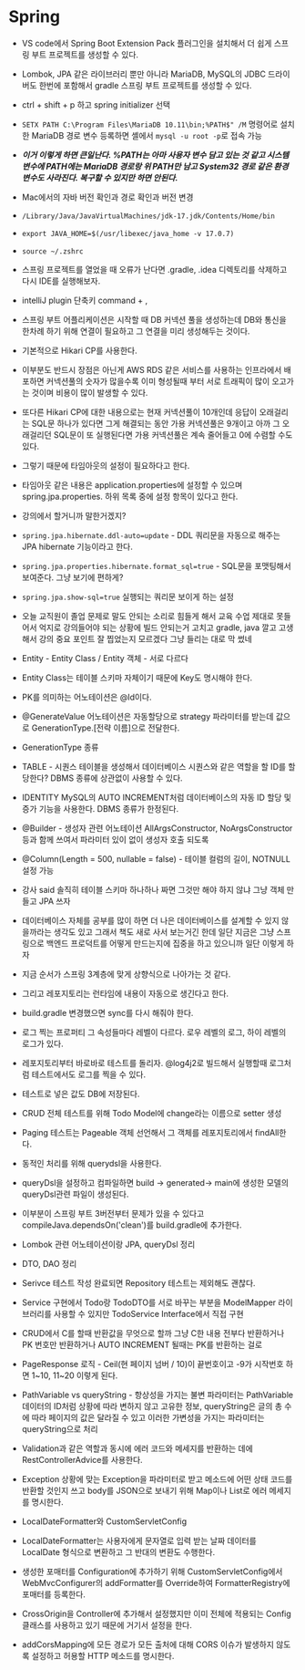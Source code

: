 # Spring

- VS code에서 Spring Boot Extension Pack 플러그인을 설치해서 더 쉽게 스프링 부트 프로젝트를 생성할 수 있다.

- Lombok, JPA 같은 라이브러리 뿐만 아니라 MariaDB, MySQL의 JDBC 드라이버도 한번에 포함해서 gradle 스프링 부트 프로젝트를 생성할 수 있다.

- ctrl + shift + p 하고 spring initializer 선택

- `SETX PATH C:\Program Files\MariaDB 10.11\bin;%PATH$" /M` 명령어로 설치한 MariaDB 경로 변수 등록하면 셸에서 `mysql -u root -p`로 접속 가능

- **_이거 이렇게 하면 큰일난다. %PATH는 아마 사용자 변수 담고 있는 것 같고 시스템 변수에 PATH에는 MariaDB 경로랑 위 PATH만 남고 System32 경로 같은 환경 변수도 사라진다. 복구할 수 있지만 하면 안된다._**

- Mac에서의 자바 버전 확인과 경로 확인과 버전 변경

- `/Library/Java/JavaVirtualMachines/jdk-17.jdk/Contents/Home/bin`

- `export JAVA_HOME=$(/usr/libexec/java_home -v 17.0.7)`

- `source ~/.zshrc`

- 스프링 프로젝트를 열었을 때 오류가 난다면 .gradle, .idea 디렉토리를 삭제하고 다시 IDE를 실행해보자.

- intelliJ plugin 단축키 command + ,

- 스프링 부트 어플리케이션은 시작할 때 DB 커넥션 풀을 생성하는데 DB와 통신을 한차례 하기 위해 연결이 필요하고 그 연결을 미리 생성해두는 것이다.

- 기본적으로 Hikari CP를 사용한다.

- 이부분도 반드시 장점은 아닌게 AWS RDS 같은 서비스를 사용하는 인프라에서 배포하면 커넥션풀의 숫자가 많을수록 이미 형성될때 부터 서로 트래픽이 많이 오고가는 것이며 비용이 많이 발생할 수 있다.

- 또다른 Hikari CP에 대한 내용으로는 현재 커넥션풀이 10개인데 응답이 오래걸리는 SQL문 하나가 있다면 그게 해결되는 동안 가용 커넥션풀은 9개이고 아까 그 오래걸리던 SQL문이 또 실행된다면 가용 커넥션풀은 계속 줄어들고 0에 수렴할 수도 있다.

- 그렇기 때문에 타임아웃의 설정이 필요하다고 한다.

- 타임아웃 같은 내용은 application.properties에 설정할 수 있으며 spring.jpa.properties. 하위 목록 중에 설정 항목이 있다고 한다.

- 강의에서 할거니까 말한거겠지?

- `spring.jpa.hibernate.ddl-auto=update` - DDL 쿼리문을 자동으로 해주는 JPA hibernate 기능이라고 한다.

- `spring.jpa.properties.hibernate.format_sql=true` - SQL문을 포맷팅해서 보여준다. 그냥 보기에 편하게?

- `spring.jpa.show-sql=true` 실행되는 쿼리문 보이게 하는 설정

- 오늘 교직원이 졸업 문제로 말도 안되는 소리로 힘들게 해서 교육 수업 제대로 못들어서 억지로 강의들어야 되는 상황에 빌드 안되는거 고치고 gradle, java 깔고 고생해서 강의 중요 포인트 잘 찝었는지 모르겠다 그냥 들리는 대로 막 썼네

- Entity - Entity Class / Entity 객체 - 서로 다르다

- Entity Class는 테이블 스키마 자체이기 때문에 Key도 명시해야 한다.

- PK를 의미하는 어노테이션은 @Id이다. 

- @GenerateValue 어노테이션은 자동할당으로 strategy 파라미터를 받는데 값으로 GenerationType.[전략 이름]으로 전달한다.

- GenerationType 종류

- TABLE - 시퀀스 테이블을 생성해서 데이터베이스 시퀀스와 같은 역할을 할 ID를 할당한다? DBMS 종류에 상관없이 사용할 수 있다.

- IDENTITY MySQL의 AUTO INCREMENT처럼 데이터베이스의 자동 ID 할당 및 증가 기능을 사용한다. DBMS 종류가 한정된다.

- @Builder - 생성자 관련 어노테이션 AllArgsConstructor, NoArgsConstructor 등과 함께 쓰여서 파라미터 있이 없이 생성자 호출 되도록 

-  @Column(Length = 500, nullable = false) - 테이블 컬럼의 길이, NOTNULL 설정 가능

- 강사 said 솔직히 테이블 스키마 하나하나 짜면 그것만 해야 하지 않냐 그냥 객체 만들고 JPA 쓰자

- 데이터베이스 자체를 공부를 많이 하면 더 나은 데이터베이스를 설계할 수 있지 않을까라는 생각도 있고 그래서 책도 새로 사서 보는거긴 한데 일단 지금은 그냥 스프링으로 백엔드 프로덕트를 어떻게 만드는지에 집중을 하고 있으니까 일단 이렇게 하자

- 지금 순서가 스프링 3계층에 맞게 상향식으로 나아가는 것 같다. 

- 그리고 레포지토리는 런타임에 내용이 자동으로 생긴다고 한다.

- build.gradle 변경했으면 sync를 다시 해줘야 한다.

- 로그 찍는 프로퍼티 그 속성들마다 레벨이 다르다. 로우 레벨의 로그, 하이 레벨의 로그가 있다.

- 레포지토리부터 바로바로 테스트를 돌리자. @log4j2로 빌드해서 실행할때 로그처럼 테스트에서도 로그를 찍을 수 있다.

- 테스트로 넣은 값도 DB에 저장된다.

- CRUD 전체 테스트를 위해 Todo Model에 change라는 이름으로 setter 생성

- Paging 테스트는 Pageable 객체 선언해서 그 객체를 레포지토리에서 findAll한다.

- 동적인 처리를 위해 querydsl을 사용한다.

- queryDsl을 설정하고 컴파일하면 build -> generated-> main에 생성한 모델의 queryDsl관련 파일이 생성된다.

- 이부분이 스프링 부트 3버전부터 문제가 있을 수 있다고 compileJava.dependsOn('clean')를 build.gradle에 추가한다.

- Lombok 관련 어노테이션이랑 JPA, queryDsl 정리

- DTO, DAO 정리

- Serivce 테스트 작성 완료되면 Repository 테스트는 제외해도 괜찮다.

- Service 구현에서 Todo랑 TodoDTO를 서로 바꾸는 부분을 ModelMapper 라이브러리를 사용할 수 있지만 TodoService Interface에서 직접 구현

- CRUD에서 C를 할때 반환값을 무엇으로 할까 그냥 C한 내용 전부다 반환하거나 PK 번호만 반환하거나 AUTO INCREMENT 될때는 PK를 반환하는 걸로

- PageResponse 로직 - Ceil(현 페이지 넘버 / 10)이 끝번호이고 -9가 시작번호 하면 1~10, 11~20 이렇게 된다.

- PathVariable vs queryString - 항상성을 가지는 불변 파라미터는 PathVariable 데이터의 ID처럼 상황에 따라 변하지 않고 고유한 정보, queryString은 글의 총 수에 따라 페이지의 값은 달라질 수 있고 이러한 가변성을 가지는 파라미터는 queryString으로 처리

- Validation과 같은 역할과 동시에 에러 코드와 메세지를 반환하는 데에 RestControllerAdvice를 사용한다.

- Exception 상황에 맞는 Exception을 파라미터로 받고 메소드에 어떤 상태 코드를 반환할 것인지 쓰고 body를 JSON으로 보내기 위해 Map이나 List로 에러 메세지를 명시한다.

- LocalDateFormatter와 CustomServletConfig

- LocalDateFormatter는 사용자에게 문자열로 입력 받는 날짜 데이터를 LocalDate 형식으로 변환하고 그 반대의 변환도 수행한다.

- 생성한 포매터를 Configuration에 추가하기 위해 CustomServletConfig에서 WebMvcConfigurer의 addFormatter를 Override하여 FormatterRegistry에 포매터를 등록한다.

- CrossOrigin을 Controller에 추가해서 설정했지만 이미 전체에 적용되는 Config 클래스를 사용하고 있기 때문에 거기서 설정을 한다. 

- addCorsMapping에 모든 경로가 모든 출처에 대해 CORS 이슈가 발생하지 않도록 설정하고 허용할 HTTP 메소드를 명시한다.